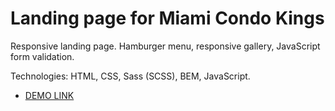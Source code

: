 # Landing page for Miami Condo Kings
  Responsive landing page.
  Hamburger menu, responsive gallery, JavaScript form validation.
  
  Technologies: HTML, CSS, Sass (SCSS), BEM, JavaScript.

  - [DEMO LINK](https://nastia-sydorchuk.github.io/miami-condo/)
